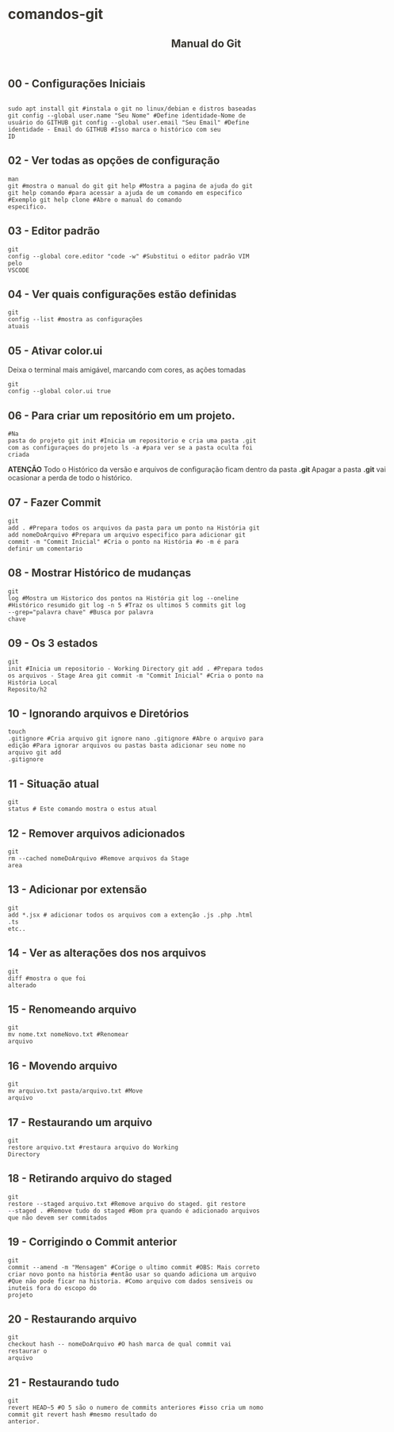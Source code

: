 # comandos-git
<html><head><meta http-equiv="Content-Type" content="text/html; charset=utf-8"/><title>Manual do Git</title><style>
/* cspell:disable-file */
/* webkit printing magic: print all background colors */
html {
	-webkit-print-color-adjust: exact;
}
* {
	box-sizing: border-box;
	-webkit-print-color-adjust: exact;
}

html,
body {
	margin: 0;
	padding: 0;
}
@media only screen {
	body {
		margin: 2em auto;
		max-width: 900px;
		color: rgb(55, 53, 47);
	}
}

body {
	line-height: 1.5;
	white-space: pre-wrap;
}

a,
a.visited {
	color: inherit;
	text-decoration: underline;
}

.pdf-relative-link-path {
	font-size: 80%;
	color: #444;
}

h1,
h2,
h3 {
	letter-spacing: -0.01em;
	line-height: 1.2;
	font-weight: 600;
	margin-bottom: 0;
}

.page-title {
	font-size: 2.5rem;
	font-weight: 700;
	margin-top: 0;
	margin-bottom: 0.75em;
}

h1 {
	font-size: 1.875rem;
	margin-top: 1.875rem;
}

h2 {
	font-size: 1.5rem;
	margin-top: 1.5rem;
}

h3 {
	font-size: 1.25rem;
	margin-top: 1.25rem;
}

.source {
	border: 1px solid #ddd;
	border-radius: 3px;
	padding: 1.5em;
	word-break: break-all;
}

.callout {
	border-radius: 3px;
	padding: 1rem;
}

figure {
	margin: 1.25em 0;
	page-break-inside: avoid;
}

figcaption {
	opacity: 0.5;
	font-size: 85%;
	margin-top: 0.5em;
}

mark {
	background-color: transparent;
}

.indented {
	padding-left: 1.5em;
}

hr {
	background: transparent;
	display: block;
	width: 100%;
	height: 1px;
	visibility: visible;
	border: none;
	border-bottom: 1px solid rgba(55, 53, 47, 0.09);
}

img {
	max-width: 100%;
}

@media only print {
	img {
		max-height: 100vh;
		object-fit: contain;
	}
}

@page {
	margin: 1in;
}

.collection-content {
	font-size: 0.875rem;
}

.column-list {
	display: flex;
	justify-content: space-between;
}

.column {
	padding: 0 1em;
}

.column:first-child {
	padding-left: 0;
}

.column:last-child {
	padding-right: 0;
}

.table_of_contents-item {
	display: block;
	font-size: 0.875rem;
	line-height: 1.3;
	padding: 0.125rem;
}

.table_of_contents-indent-1 {
	margin-left: 1.5rem;
}

.table_of_contents-indent-2 {
	margin-left: 3rem;
}

.table_of_contents-indent-3 {
	margin-left: 4.5rem;
}

.table_of_contents-link {
	text-decoration: none;
	opacity: 0.7;
	border-bottom: 1px solid rgba(55, 53, 47, 0.18);
}

table,
th,
td {
	border: 1px solid rgba(55, 53, 47, 0.09);
	border-collapse: collapse;
}

table {
	border-left: none;
	border-right: none;
}

th,
td {
	font-weight: normal;
	padding: 0.25em 0.5em;
	line-height: 1.5;
	min-height: 1.5em;
	text-align: left;
}

th {
	color: rgba(55, 53, 47, 0.6);
}

ol,
ul {
	margin: 0;
	margin-block-start: 0.6em;
	margin-block-end: 0.6em;
}

li > ol:first-child,
li > ul:first-child {
	margin-block-start: 0.6em;
}

ul > li {
	list-style: disc;
}

ul.to-do-list {
	text-indent: -1.7em;
}

ul.to-do-list > li {
	list-style: none;
}

.to-do-children-checked {
	text-decoration: line-through;
	opacity: 0.375;
}

ul.toggle > li {
	list-style: none;
}

ul {
	padding-inline-start: 1.7em;
}

ul > li {
	padding-left: 0.1em;
}

ol {
	padding-inline-start: 1.6em;
}

ol > li {
	padding-left: 0.2em;
}

.mono ol {
	padding-inline-start: 2em;
}

.mono ol > li {
	text-indent: -0.4em;
}

.toggle {
	padding-inline-start: 0em;
	list-style-type: none;
}

/* Indent toggle children */
.toggle > li > details {
	padding-left: 1.7em;
}

.toggle > li > details > summary {
	margin-left: -1.1em;
}

.selected-value {
	display: inline-block;
	padding: 0 0.5em;
	background: rgba(206, 205, 202, 0.5);
	border-radius: 3px;
	margin-right: 0.5em;
	margin-top: 0.3em;
	margin-bottom: 0.3em;
	white-space: nowrap;
}

.collection-title {
	display: inline-block;
	margin-right: 1em;
}

time {
	opacity: 0.5;
}

.icon {
	display: inline-block;
	max-width: 1.2em;
	max-height: 1.2em;
	text-decoration: none;
	vertical-align: text-bottom;
	margin-right: 0.5em;
}

img.icon {
	border-radius: 3px;
}

.user-icon {
	width: 1.5em;
	height: 1.5em;
	border-radius: 100%;
	margin-right: 0.5rem;
}

.user-icon-inner {
	font-size: 0.8em;
}

.text-icon {
	border: 1px solid #000;
	text-align: center;
}

.page-cover-image {
	display: block;
	object-fit: cover;
	width: 100%;
	height: 30vh;
}

.page-header-icon {
	font-size: 3rem;
	margin-bottom: 1rem;
}

.page-header-icon-with-cover {
	margin-top: -0.72em;
	margin-left: 0.07em;
}

.page-header-icon img {
	border-radius: 3px;
}

.link-to-page {
	margin: 1em 0;
	padding: 0;
	border: none;
	font-weight: 500;
}

p > .user {
	opacity: 0.5;
}

td > .user,
td > time {
	white-space: nowrap;
}

input[type="checkbox"] {
	transform: scale(1.5);
	margin-right: 0.6em;
	vertical-align: middle;
}

p {
	margin-top: 0.5em;
	margin-bottom: 0.5em;
}

.image {
	border: none;
	margin: 1.5em 0;
	padding: 0;
	border-radius: 0;
	text-align: center;
}

.code,
code {
	background: rgba(135, 131, 120, 0.15);
	border-radius: 3px;
	padding: 0.2em 0.4em;
	border-radius: 3px;
	font-size: 85%;
	tab-size: 2;
}

code {
	color: #eb5757;
}

.code {
	padding: 1.5em 1em;
}

.code-wrap {
	white-space: pre-wrap;
	word-break: break-all;
}

.code > code {
	background: none;
	padding: 0;
	font-size: 100%;
	color: inherit;
}

blockquote {
	font-size: 1.25em;
	margin: 1em 0;
	padding-left: 1em;
	border-left: 3px solid rgb(55, 53, 47);
}

.bookmark {
	text-decoration: none;
	max-height: 8em;
	padding: 0;
	display: flex;
	width: 100%;
	align-items: stretch;
}

.bookmark-title {
	font-size: 0.85em;
	overflow: hidden;
	text-overflow: ellipsis;
	height: 1.75em;
	white-space: nowrap;
}

.bookmark-text {
	display: flex;
	flex-direction: column;
}

.bookmark-info {
	flex: 4 1 180px;
	padding: 12px 14px 14px;
	display: flex;
	flex-direction: column;
	justify-content: space-between;
}

.bookmark-image {
	width: 33%;
	flex: 1 1 180px;
	display: block;
	position: relative;
	object-fit: cover;
	border-radius: 1px;
}

.bookmark-description {
	color: rgba(55, 53, 47, 0.6);
	font-size: 0.75em;
	overflow: hidden;
	max-height: 4.5em;
	word-break: break-word;
}

.bookmark-href {
	font-size: 0.75em;
	margin-top: 0.25em;
}

.sans { font-family: ui-sans-serif, -apple-system, BlinkMacSystemFont, "Segoe UI", Helvetica, "Apple Color Emoji", Arial, sans-serif, "Segoe UI Emoji", "Segoe UI Symbol"; }
.code { font-family: "SFMono-Regular", Menlo, Consolas, "PT Mono", "Liberation Mono", Courier, monospace; }
.serif { font-family: Lyon-Text, Georgia, ui-serif, serif; }
.mono { font-family: iawriter-mono, Nitti, Menlo, Courier, monospace; }
.pdf .sans { font-family: Inter, ui-sans-serif, -apple-system, BlinkMacSystemFont, "Segoe UI", Helvetica, "Apple Color Emoji", Arial, sans-serif, "Segoe UI Emoji", "Segoe UI Symbol", 'Twemoji', 'Noto Color Emoji', 'Noto Sans CJK JP'; }
.pdf:lang(zh-CN) .sans { font-family: Inter, ui-sans-serif, -apple-system, BlinkMacSystemFont, "Segoe UI", Helvetica, "Apple Color Emoji", Arial, sans-serif, "Segoe UI Emoji", "Segoe UI Symbol", 'Twemoji', 'Noto Color Emoji', 'Noto Sans CJK SC'; }
.pdf:lang(zh-TW) .sans { font-family: Inter, ui-sans-serif, -apple-system, BlinkMacSystemFont, "Segoe UI", Helvetica, "Apple Color Emoji", Arial, sans-serif, "Segoe UI Emoji", "Segoe UI Symbol", 'Twemoji', 'Noto Color Emoji', 'Noto Sans CJK TC'; }
.pdf:lang(ko-KR) .sans { font-family: Inter, ui-sans-serif, -apple-system, BlinkMacSystemFont, "Segoe UI", Helvetica, "Apple Color Emoji", Arial, sans-serif, "Segoe UI Emoji", "Segoe UI Symbol", 'Twemoji', 'Noto Color Emoji', 'Noto Sans CJK KR'; }
.pdf .code { font-family: Source Code Pro, "SFMono-Regular", Menlo, Consolas, "PT Mono", "Liberation Mono", Courier, monospace, 'Twemoji', 'Noto Color Emoji', 'Noto Sans Mono CJK JP'; }
.pdf:lang(zh-CN) .code { font-family: Source Code Pro, "SFMono-Regular", Menlo, Consolas, "PT Mono", "Liberation Mono", Courier, monospace, 'Twemoji', 'Noto Color Emoji', 'Noto Sans Mono CJK SC'; }
.pdf:lang(zh-TW) .code { font-family: Source Code Pro, "SFMono-Regular", Menlo, Consolas, "PT Mono", "Liberation Mono", Courier, monospace, 'Twemoji', 'Noto Color Emoji', 'Noto Sans Mono CJK TC'; }
.pdf:lang(ko-KR) .code { font-family: Source Code Pro, "SFMono-Regular", Menlo, Consolas, "PT Mono", "Liberation Mono", Courier, monospace, 'Twemoji', 'Noto Color Emoji', 'Noto Sans Mono CJK KR'; }
.pdf .serif { font-family: PT Serif, Lyon-Text, Georgia, ui-serif, serif, 'Twemoji', 'Noto Color Emoji', 'Noto Serif CJK JP'; }
.pdf:lang(zh-CN) .serif { font-family: PT Serif, Lyon-Text, Georgia, ui-serif, serif, 'Twemoji', 'Noto Color Emoji', 'Noto Serif CJK SC'; }
.pdf:lang(zh-TW) .serif { font-family: PT Serif, Lyon-Text, Georgia, ui-serif, serif, 'Twemoji', 'Noto Color Emoji', 'Noto Serif CJK TC'; }
.pdf:lang(ko-KR) .serif { font-family: PT Serif, Lyon-Text, Georgia, ui-serif, serif, 'Twemoji', 'Noto Color Emoji', 'Noto Serif CJK KR'; }
.pdf .mono { font-family: PT Mono, iawriter-mono, Nitti, Menlo, Courier, monospace, 'Twemoji', 'Noto Color Emoji', 'Noto Sans Mono CJK JP'; }
.pdf:lang(zh-CN) .mono { font-family: PT Mono, iawriter-mono, Nitti, Menlo, Courier, monospace, 'Twemoji', 'Noto Color Emoji', 'Noto Sans Mono CJK SC'; }
.pdf:lang(zh-TW) .mono { font-family: PT Mono, iawriter-mono, Nitti, Menlo, Courier, monospace, 'Twemoji', 'Noto Color Emoji', 'Noto Sans Mono CJK TC'; }
.pdf:lang(ko-KR) .mono { font-family: PT Mono, iawriter-mono, Nitti, Menlo, Courier, monospace, 'Twemoji', 'Noto Color Emoji', 'Noto Sans Mono CJK KR'; }
.highlight-default {
}
.highlight-gray {
	color: rgb(155,154,151);
}
.highlight-brown {
	color: rgb(100,71,58);
}
.highlight-orange {
	color: rgb(217,115,13);
}
.highlight-yellow {
	color: rgb(223,171,1);
}
.highlight-teal {
	color: rgb(15,123,108);
}
.highlight-blue {
	color: rgb(11,110,153);
}
.highlight-purple {
	color: rgb(105,64,165);
}
.highlight-pink {
	color: rgb(173,26,114);
}
.highlight-red {
	color: rgb(224,62,62);
}
.highlight-gray_background {
	background: rgb(235,236,237);
}
.highlight-brown_background {
	background: rgb(233,229,227);
}
.highlight-orange_background {
	background: rgb(250,235,221);
}
.highlight-yellow_background {
	background: rgb(251,243,219);
}
.highlight-teal_background {
	background: rgb(221,237,234);
}
.highlight-blue_background {
	background: rgb(221,235,241);
}
.highlight-purple_background {
	background: rgb(234,228,242);
}
.highlight-pink_background {
	background: rgb(244,223,235);
}
.highlight-red_background {
	background: rgb(251,228,228);
}
.block-color-default {
	color: inherit;
	fill: inherit;
}
.block-color-gray {
	color: rgba(55, 53, 47, 0.6);
	fill: rgba(55, 53, 47, 0.6);
}
.block-color-brown {
	color: rgb(100,71,58);
	fill: rgb(100,71,58);
}
.block-color-orange {
	color: rgb(217,115,13);
	fill: rgb(217,115,13);
}
.block-color-yellow {
	color: rgb(223,171,1);
	fill: rgb(223,171,1);
}
.block-color-teal {
	color: rgb(15,123,108);
	fill: rgb(15,123,108);
}
.block-color-blue {
	color: rgb(11,110,153);
	fill: rgb(11,110,153);
}
.block-color-purple {
	color: rgb(105,64,165);
	fill: rgb(105,64,165);
}
.block-color-pink {
	color: rgb(173,26,114);
	fill: rgb(173,26,114);
}
.block-color-red {
	color: rgb(224,62,62);
	fill: rgb(224,62,62);
}
.block-color-gray_background {
	background: rgb(235,236,237);
}
.block-color-brown_background {
	background: rgb(233,229,227);
}
.block-color-orange_background {
	background: rgb(250,235,221);
}
.block-color-yellow_background {
	background: rgb(251,243,219);
}
.block-color-teal_background {
	background: rgb(221,237,234);
}
.block-color-blue_background {
	background: rgb(221,235,241);
}
.block-color-purple_background {
	background: rgb(234,228,242);
}
.block-color-pink_background {
	background: rgb(244,223,235);
}
.block-color-red_background {
	background: rgb(251,228,228);
}
.select-value-color-default { background-color: rgba(206,205,202,0.5); }
.select-value-color-gray { background-color: rgba(155,154,151, 0.4); }
.select-value-color-brown { background-color: rgba(140,46,0,0.2); }
.select-value-color-orange { background-color: rgba(245,93,0,0.2); }
.select-value-color-yellow { background-color: rgba(233,168,0,0.2); }
.select-value-color-green { background-color: rgba(0,135,107,0.2); }
.select-value-color-blue { background-color: rgba(0,120,223,0.2); }
.select-value-color-purple { background-color: rgba(103,36,222,0.2); }
.select-value-color-pink { background-color: rgba(221,0,129,0.2); }
.select-value-color-red { background-color: rgba(255,0,26,0.2); }

.checkbox {
	display: inline-flex;
	vertical-align: text-bottom;
	width: 16;
	height: 16;
	background-size: 16px;
	margin-left: 2px;
	margin-right: 5px;
}

.checkbox-on {
	background-image: url("data:image/svg+xml;charset=UTF-8,%3Csvg%20width%3D%2216%22%20height%3D%2216%22%20viewBox%3D%220%200%2016%2016%22%20fill%3D%22none%22%20xmlns%3D%22http%3A%2F%2Fwww.w3.org%2F2000%2Fsvg%22%3E%0A%3Crect%20width%3D%2216%22%20height%3D%2216%22%20fill%3D%22%2358A9D7%22%2F%3E%0A%3Cpath%20d%3D%22M6.71429%2012.2852L14%204.9995L12.7143%203.71436L6.71429%209.71378L3.28571%206.2831L2%207.57092L6.71429%2012.2852Z%22%20fill%3D%22white%22%2F%3E%0A%3C%2Fsvg%3E");
}

.checkbox-off {
	background-image: url("data:image/svg+xml;charset=UTF-8,%3Csvg%20width%3D%2216%22%20height%3D%2216%22%20viewBox%3D%220%200%2016%2016%22%20fill%3D%22none%22%20xmlns%3D%22http%3A%2F%2Fwww.w3.org%2F2000%2Fsvg%22%3E%0A%3Crect%20x%3D%220.75%22%20y%3D%220.75%22%20width%3D%2214.5%22%20height%3D%2214.5%22%20fill%3D%22white%22%20stroke%3D%22%2336352F%22%20stroke-width%3D%221.5%22%2F%3E%0A%3C%2Fsvg%3E");
}
	
</style></head><body><article id="8d2991fb-3bb7-4fd5-9e03-76c0f7693cab" class="page sans"><header><h1 class="page-title">Manual do Git</h1></header><div class="page-body"><h2 id="46b6ec37-ce26-448c-a022-62fdbcd9d88f" class="">00 - Configurações Iniciais</h2><pre id="4587e71a-ecc0-4162-a460-22635ba7aa42" class="code"><code>
sudo apt install git #instala o git no linux/debian e distros baseadas
git config --global user.name &quot;Seu Nome&quot; #Define identidade-Nome de usuário do GITHUB
git config --global user.email &quot;Seu Email&quot; #Define identidade - Email do GITHUB
#Isso marca o histórico com seu ID</code></pre><h2 id="d331fb24-69c3-4d40-9caf-fdbcdfa871e7" class="">02 - Ver todas as opções de configuração</h2><pre id="a362c0df-d284-4b9e-a6c9-e7321c85cf99" class="code"><code>man git #mostra o manual do git
git help #Mostra a pagina de ajuda do git 
git help comando #para acessar a ajuda de um comando em especifico
#Exemplo
git help clone #Abre o manual do comando especifico.</code></pre><h2 id="fd25f569-8f32-41ef-96de-2e1a8e3be470" class="">03 - Editor padrão</h2><p id="92c39275-7237-4031-b5e8-6435d90d98f2" class=""> </p><pre id="3cf8c74e-5370-464b-8203-eb5195bb9ead" class="code"><code>git config --global core.editor &quot;code -w&quot; #Substitui o editor padrão VIM pelo VSCODE</code></pre><h2 id="db2ea910-c24a-464f-9399-d18a5985bbd6" class="">04 - Ver quais configurações estão definidas</h2><pre id="3dd68e96-a716-4afe-9c29-08537ae84f87" class="code"><code>git config --list #mostra as configurações atuais</code></pre><h2 id="2f03b7fb-483a-4b5a-80e5-a9a465d833eb" class="">05 - Ativar color.ui </h2><p id="7311ca74-fb42-4e49-b66a-55efee3d6781" class="">Deixa o terminal mais amigável, marcando com cores, as ações tomadas</p><pre id="92469f05-acfc-4ee9-816e-e289ad603e4b" class="code"><code>git config --global color.ui true </code></pre><h2 id="51ce701a-fd18-4073-9ecf-338df01391ac" class="">06 - Para criar um repositório em um projeto.</h2><pre id="6ec8109e-72ba-45a7-a0f7-bba5530f894a" class="code"><code>#Na pasta do projeto
git init #Inicia um repositorio e cria uma pasta .git com as configuraçoes do projeto
ls -a #para ver se a pasta oculta foi criada</code></pre><p id="1bf81f96-52f8-4012-aff1-fc082952e35c" class=""><strong>ATENÇÃO</strong>
Todo o Histórico da versão e arquivos de configuração ficam dentro da pasta <strong>.git </strong>
Apagar a pasta <strong>.git</strong> vai ocasionar a perda de todo o histórico.</p><h2 id="fdf87acd-f7df-4f15-a71d-492de761cbc4" class="">07 - Fazer Commit</h2><pre id="d89e766a-7d8f-48fc-b8fe-ba75d49e8b24" class="code"><code>git add . #Prepara todos os arquivos da pasta para um ponto na História
git add nomeDoArquivo #Prepara um arquivo especifico para adicionar
git commit -m &quot;Commit Inicial&quot; #Cria o ponto na História
#o -m é para definir um comentario
</code></pre><h2 id="069184a8-0522-42de-b728-0de2a30b1192" class="">08 - Mostrar Histórico de mudanças</h2><pre id="a5e88e04-2a9a-4c00-bd80-3c526de79d32" class="code"><code>git log #Mostra um Historico dos pontos na História
git log --oneline #Histórico resumido
git log -n 5 #Traz os ultimos 5 commits
git log --grep=&quot;palavra chave&quot; #Busca por palavra chave</code></pre><h2 id="d96de53e-9fb6-470a-b6b0-a34b531feb1a" class="">09 - Os 3 estados </h2><pre id="3e0851b1-be6a-4d05-850f-5f69e9018072" class="code"><code>git init #Inicia um repositorio - Working Directory
git add . #Prepara todos os arquivos - Stage Area
git commit -m &quot;Commit Inicial&quot; #Cria o ponto na História Local Reposito/h2</code></pre><h2 id="06c51582-70db-4a26-9e60-65d2735dfe21" class="">10 - Ignorando arquivos e Diretórios</h2><pre id="8416ba33-effd-4a3e-9733-c2ec13ebe797" class="code"><code>touch .gitignore #Cria arquivo git ignore
nano .gitignore #Abre o arquivo para edição
#Para ignorar arquivos ou pastas basta adicionar seu nome no arquivo
git add .gitignore</code></pre><h2 id="0df418fa-b7a3-4da2-934f-8acc84fed356" class="">11 - Situação atual</h2><pre id="943a972e-a841-46f6-b483-b7b81e5eb352" class="code"><code>git status # Este comando mostra o estus atual </code></pre><h2 id="ecc8ec43-31ee-4c67-aaf5-00738fbc558a" class="">12 - Remover arquivos adicionados</h2><pre id="ad767b8e-33f7-4155-8935-9ebda2322fda" class="code"><code>git rm --cached nomeDoArquivo #Remove arquivos da Stage area</code></pre><h2 id="18e7d64c-426b-4a08-ba2d-d058792a5050" class="">13 - Adicionar por extensão</h2><pre id="bb5ef1d6-b796-4c0d-9491-009edfb638bc" class="code"><code>git add *.jsx # adicionar todos os arquivos com a extenção .js .php .html .ts etc..</code></pre><h2 id="7383f1c0-d73b-473b-ae56-34aed79cc9de" class="">14 - Ver as alterações dos nos arquivos</h2><pre id="ffdeda55-f651-4e4b-a580-6932ff9ef987" class="code"><code>git diff #mostra o que foi alterado</code></pre><h2 id="49dbb2e3-6263-4801-8616-4c9c49ffbd6a" class="">15 - Renomeando arquivo</h2><pre id="65c251c0-5b3a-4604-947c-29cbdbb0031b" class="code"><code>git mv nome.txt nomeNovo.txt #Renomear arquivo</code></pre><h2 id="073c3841-9d0e-4f7d-845d-afc6fb259995" class="">16 - Movendo arquivo</h2><pre id="3cf7476c-36ae-40fd-86a8-6612df446288" class="code"><code>git mv arquivo.txt pasta/arquivo.txt #Move arquivo</code></pre><h2 id="3ea1db85-33a6-460e-871f-a7de12ef799c" class="">17 - Restaurando um arquivo</h2><pre id="740bae89-9873-475c-8a73-f2cb73053eb6" class="code"><code>git restore arquivo.txt #restaura arquivo do Working Directory</code></pre><h2 id="ab293924-075b-4473-83f1-316994c9e545" class="">18 - Retirando arquivo do staged</h2><pre id="1462aa0b-b4b7-4151-ba38-7c02b79d8d61" class="code"><code>git restore --staged arquivo.txt #Remove arquivo do staged. 
git restore --staged . #Remove tudo do staged
#Bom pra quando é adicionado arquivos que não devem ser commitados </code></pre><h2 id="1fb14728-dbfc-40dc-8f3c-69a04300dff7" class="">19 - Corrigindo o Commit anterior</h2><pre id="a6db0f0e-f1de-4e25-a015-194d700cd588" class="code"><code>git commit --amend -m &quot;Mensagem&quot; #Corige o ultimo commit 
#OBS: Mais correto criar novo ponto na história
#então usar so quando adiciona um arquivo 
#Que não pode ficar na historia. 
#Como arquivo com dados sensiveis ou inuteis fora do escopo do projeto</code></pre><h2 id="e871d92e-efff-49fc-bd8d-eb3e623b4068" class="">20 - Restaurando arquivo</h2><pre id="27710a62-166b-49e9-a401-0182c2512f14" class="code"><code>git checkout hash -- nomeDoArquivo #O hash marca de qual commit vai restaurar o arquivo</code></pre><h2 id="b00ef9b5-4606-4919-94ac-85f106ceae23" class="">21 - Restaurando tudo</h2><pre id="4f40911b-1891-493c-859f-631aa368e1b0" class="code"><code>git revert HEAD~5 #O 5 são o numero de commits anteriores
#isso cria um nomo commit
git revert hash #mesmo resultado do anterior.</code></pre><p id="17dd16eb-2d73-4e43-a955-83066b5f09c4" class="">
</p></div></article></body></html>